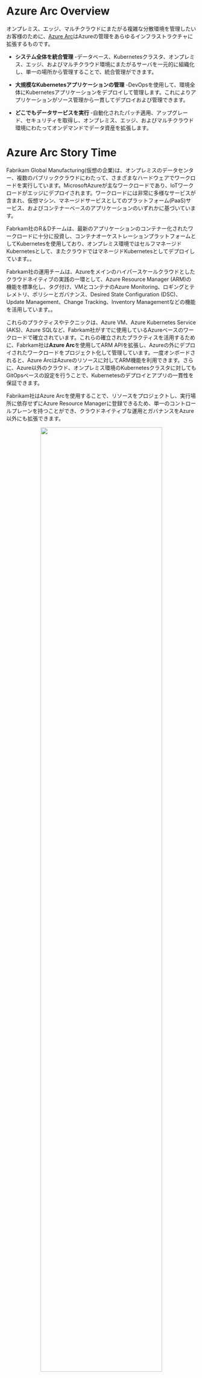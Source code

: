 # Azure Arc Overview

<!-- For customers who want to simplify complex and distributed environments across on-premises, edge and multicloud, [Azure Arc](https://azure.microsoft.com/en-us/services/azure-arc/) enables deployment of Azure services anywhere and extends Azure management to any infrastructure. -->
オンプレミス、エッジ、マルチクラウドにまたがる複雑な分散環境を管理したいお客様のために、[Azure Arc](https://azure.microsoft.com/en-us/services/azure-arc/)はAzureの管理をあらゆるインフラストラクチャに拡張するものです。

<!-- * **Organize and govern across environments** - Get databases, Kubernetes clusters, and servers sprawling across on-premises, edge and multicloud environments under control by centrally organizing and governing from a single place. -->
* **システム全体を統合管理** -データベース、Kubernetesクラスタ、オンプレミス、エッジ、およびマルチクラウド環境にまたがるサーバを一元的に組織化し、単一の場所から管理することで、統合管理ができます。

<!-- * **Manage Kubernetes Apps at scale** - Deploy and manage Kubernetes applications across environments using DevOps techniques. Ensure that applications are deployed and configured from source control consistently. -->
* **大規模なKubernetesアプリケーションの管理** -DevOpsを使用して、環境全体にKubernetesアプリケーションをデプロイして管理します。これによりアプリケーションがソース管理から一貫してデプロイおよび管理できます。

<!-- * **Run data services anywhere** - Get automated patching, upgrades, security and scale on-demand across on-premises, edge and multicloud environments for your data estate. -->
* **どこでもデータサービスを実行** -自動化されたパッチ適用、アップグレード、セキュリティを取得し、オンプレミス、エッジ、およびマルチクラウド環境にわたってオンデマンドでデータ資産を拡張します。

# Azure Arc Story Time

<!-- Fabrikam Global Manufacturing runs workloads on different hardware, across on-premises datacenters, multiple public clouds, with Microsoft Azure being the main one as well as IoT workloads deployed on the edge. Workloads include very diverse services and are based on either virtual machines, managed Platforms-as-a-Service (PaaS) services as well as container-based applications.  -->
Fabrikam Global Manufacturing(仮想の企業)は、オンプレミスのデータセンター、複数のパブリッククラウドにわたって、さまざまなハードウェアでワークロードを実行しています。MicrosoftAzureが主なワークロードであり、IoTワークロードがエッジにデプロイされます。ワークロードには非常に多様なサービスが含まれ、仮想マシン、マネージドサービスとしてのプラットフォーム(PaaS)サービス、およびコンテナーベースのアプリケーションのいずれかに基づいています。
 
<!-- As mentioned, Fabrkam’s R&D teams are well-invested in containerized workloads for their modernized applications and as a result, they are using Kubernetes as their container orchestration platform, deployed both as a self-managed Kubernetes in their on-premises environments as well as a managed Kubernetes deployments in the cloud. -->
Fabrkam社のR＆Dチームは、最新のアプリケーションのコンテナー化されたワークロードに十分に投資し、コンテナオーケストレーションプラットフォームとしてKubernetesを使用しており、オンプレミス環境ではセルフマネージドKubernetesとして、またクラウドではマネージドKubernetesとしてデプロイしています。。

<!-- As part of their cloud-native practices with Azure being it’s main hyper-scale cloud, Fabrkam’s  operations teams are standardized and taking advantage of Azure Resource Manager (ARM) capabilities such as (but not limited to) tagging, Azure Monitoring for VMs and containers, logging and telemetry, policy and government, Desired State Configuration (DSC), Update Management, Change Tracking, Inventory management,etc.  -->
Fabrkam社の運用チームは、Azureをメインのハイパースケールクラウドとしたクラウドネイティブの実践の一環として、Azure Resource Manager (ARM)の機能を標準化し、タグ付け、VMとコンテナのAzure Monitoring、ロギングとテレメトリ、ポリシーとガバナンス、Desired State Configuration (DSC)、Update Management、Change Tracking、Inventory Managementなどの機能を活用しています。。

<!-- These practices and techniques are already well established for Azure-based workloads Fabrkam are using such as Azure VMs, Azure Kubernetes Service (AKS), Azure SQL, and many more. In order to take advantage of these well-established practices, Fabrkam are using Azure Arc to extend the ARM API’s to project and manage it’s workloads deployed outside of Azure. Once onboarded, Azure Arc projects resources as first-class citizens in Azure which can then take advantage of ARM capabilities mentioned above. In addition, they are able to guarantee Kubernetes deployments and app consistency through GitOps-based configuration for their Kubernetes clusters in Azure, other clouds and on-premises.  -->
これらのプラクティスやテクニックは、Azure VM、Azure Kubernetes Service (AKS)、Azure SQLなど、Fabrkam社がすでに使用しているAzureベースのワークロードで確立されています。これらの確立されたプラクティスを活用するために、Fabrkam社は**Azure Arc**を使用してARM APIを拡張し、Azureの外にデプロイされたワークロードをプロジェクト化して管理しています。一度オンボードされると、Azure ArcはAzureのリソースに対してARM機能を利用できます。さらに、Azure以外のクラウド、オンプレミス環境のKubernetesクラスタに対してもGitOpsベースの設定を行うことで、Kubernetesのデプロイとアプリの一貫性を保証できます。

 
<!-- With Azure Arc, Fabrikam are able to project resources and register them into Azure Resource Manager independently of where they run, so they have a single control plane and extend those cloud-native operations and governance beyond Azure. -->
Fabrikam社はAzure Arcを使用することで、リソースをプロジェクトし、実行場所に依存せずにAzure Resource Managerに登録できるため、単一のコントロールプレーンを持つことができ、クラウドネイティブな運用とガバナンスをAzure以外にも拡張できます。

<p align="center">
  <img src="img/architecture_dark.png" width="80%"/>
</p>

# Azure Arc "Jumpstart"

<!-- The following guides will walk you trough on how to demo and get started with Azure Arc. They are designed with a "zero to hero" approach in mind and with much automation as possible. The goal is for you to have a working Azure Arc demo environment spined-up in no time so you can focus on showing the core values of the solution. -->
次のガイドでは、Azure Arcのデモを開始する方法について説明します。 「zero to hero」のアプローチを念頭に置いて設計されており、可能な限り手順は自動化されています。この目標はすぐに機能するAzure Arcデモ環境を準備して、ソリューションのコアバリューの表示に集中できるようにすることです。

<!-- **Disclaimer: The intention for this repo is to focus on the core Azure Arc capabilities. deployment scenarios, use-cases and ease of use. It does not focus on Azure best-practices or the other tech and OSS project being leveraged in the guides and code.** -->
**免責事項：このリポジトリの目的は、Azure Arc のコア機能、デプロイシナリオ、ユースケース、使いやすさに焦点を当てています。Azure のベストプラクティスや、ガイドやコードで活用されている他の技術や OSS プロジェクトには焦点を当てていません。**

## Azure Arc for Servers
<!-- The below deployment options are focusing on Azure Arc for Servers. It is designed to quickly spin up a server that is ready to be projected in Azure Arc and for you to start playing with it.  -->
以下のデプロイオプションは、Azure Arc for Serversに焦点を当てています。これは、Azure Arcで管理する準備ができているサーバーを素早くスピンアップして、それを使って検証ができるように設計されています。

<!-- **Note: For a list of supported operating systems and Azure regions, please visit the official [Azure Arc docs](https://docs.microsoft.com/en-us/azure/azure-arc/servers/overview).** -->
**注：サポートされているオペレーティングシステムとAzureリージョンのリストについては、公式の[Azure Arc docs]（https://docs.microsoft.com/en-us/azure/azure-arc/servers/overview）を参照してください。**

#### General

<!-- * [Connect an existing Linux server to Azure Arc](azure_arc_servers_jumpstart/docs/onboard_server_linux.md) -->
* [既存のLinuxサーバーをAzure Arcに接続する](azure_arc_servers_jumpstart/docs/onboard_server_linux.md)

<!-- * [Connect an existing Windows machine to Azure Arc](azure_arc_servers_jumpstart/docs/onboard_server_win.md) -->
* [既存のWindowsマシンをAzure Arcに接続する](azure_arc_servers_jumpstart/docs/onboard_server_win.md)

#### Vagrant

<!-- * [Deploy a local Ubuntu VM and connect it to Azure Arc using Vagrant](azure_arc_servers_jumpstart/docs/local_vagrant_ubuntu.md) -->
* [Vagrantを使用してUbuntu VMをデプロイし、Azure Arcに接続する](azure_arc_servers_jumpstart/docs/local_vagrant_ubuntu.md)

<!-- * [Deploy a local Windows 10 VM and connect it to Azure Arc using Vagrant](azure_arc_servers_jumpstart/docs/local_vagrant_windows.md) -->
* [Vagrantを使用してWindows 10 VMをデプロイし、Azure Arcに接続する](azure_arc_servers_jumpstart/docs/local_vagrant_windows.md)

#### Amazon Web Services (AWS)

<!-- * [Deploy an AWS EC2, Ubuntu VM and connect it to Azure Arc using Terraform](azure_arc_servers_jumpstart/docs/aws_terraform_ubuntu.md) -->
* [AWS EC2、Ubuntu VMをデプロイし、Terraformを使用してAzure Arcに接続する](azure_arc_servers_jumpstart/docs/aws_terraform_ubuntu.md)

* [Deploy an AWS Amazon Linux 2 VM and connect it to Azure Arc using Terraform](azure_arc_servers_jumpstart/docs/aws_terraform_al2.md)

#### Google Cloud Platform (GCP)

<!-- * [Deploy a GCP, Ubuntu VM and connect it to Azure Arc using Terraform](azure_arc_servers_jumpstart/docs/gcp_terraform_ubuntu.md) -->
* [GCP、Ubuntu VMをデプロイし、Terraformを使用してAzure Arcに接続する](azure_arc_servers_jumpstart/docs/gcp_terraform_ubuntu.md)

<!-- * [Deploy a GCP, Windows Server VM and connect it to Azure Arc using Terraform](azure_arc_servers_jumpstart/docs/gcp_terraform_windows.md) -->
* [GCP、Windows Server VMをデプロイし、Terraformを使用してAzure Arcに接続する](azure_arc_servers_jumpstart/docs/gcp_terraform_windows.md)

#### VMware

<!-- * [Deploy a VMware vSphere, Ubuntu Server VM and connect it to Azure Arc using Terraform](azure_arc_servers_jumpstart/docs/vmware_terraform_ubuntu.md) -->
* [VMware vSphere、Ubuntu Server VMをデプロイし、Terraformを使用してAzure Arcに接続する](azure_arc_servers_jumpstart/docs/vmware_terraform_ubuntu.md)

<!-- * [Deploy a VMware vSphere, Windows Server VM and connect it to Azure Arc using Terraform](azure_arc_servers_jumpstart/docs/vmware_terraform_winsrv.md) -->
* [VMware vSphere、Windows Server VMをデプロイし、Terraformを使用してそれをAzure Arcに接続する](azure_arc_servers_jumpstart/docs/vmware_terraform_winsrv.md)


#### Azure Arc for Servers - Day-2 Scenarios & Use-Cases

<!-- * [Tagging and querying server inventory across multiple clouds using Resource Graph Explorer](azure_arc_servers_jumpstart/docs/arc_inventory_tagging.md) -->
* [リソースグラフエクスプローラーを使用した複数のクラウドにわたるサーバーインベントリのタグ付けとクエリ](azure_arc_servers_jumpstart/docs/arc_inventory_tagging.md)

* [Deploying Microsoft Monitoring Agent Extension (MMA) to Azure Arc Linux and Windows VMs using Extension Management](azure_arc_servers_jumpstart/docs/arc_vm_extension_mma_arm.md)

* [Deploying Custom Script Extension to Azure Arc Linux and Windows VMs using Extension Management](azure_arc_servers_jumpstart/docs/arc_vm_extension_customscript_arm.md)

* [Deploying Microsoft Monitoring Agent Extension (MMA) to Azure Arc Linux and Windows VMs using Azure Policies](azure_arc_servers_jumpstart/docs/arc_policies_mma.md)

## Azure Arc for Kubernetes

<!-- The below deployment options are focusing on Azure Arc for Kubernetes. It is designed to quickly spin up a Kubernetes cluster that is ready to be projected in Azure Arc and for you to start playing with.  -->
以下のデプロイオプションは、Azure Arc for Kubernetesに重点を置いています。これは、Azure Arcに接続する準備ができているKubernetesクラスターをすばやく起動し、ユーザーが操作を開始できるように設計されています。

#### General

<!-- * [Connect an existing Kubernetes cluster to Azure Arc](azure_arc_k8s_jumpstart/docs/onboard_k8s.md) -->
* [既存のKubernetesクラスターをAzure Arcに接続する](azure_arc_k8s_jumpstart/docs/onboard_k8s.md)

#### Azure Kubernetes Service (AKS)

<!-- * [Deploy AKS cluster and connect it to Azure Arc using Azure ARM template](azure_arc_k8s_jumpstart/docs/aks_arm_template.md) -->
* [AKSクラスターをデプロイし、Azure ARMテンプレートを使用してAzure Arcに接続する](azure_arc_k8s_jumpstart/docs/aks_arm_template.md)

<!-- * [Deploy AKS cluster and connect it to Azure Arc using Terraform](azure_arc_k8s_jumpstart/docs/aks_terraform.md) -->
* [AKSクラスターをデプロイし、Terraformを使用してAzure Arcに接続する](azure_arc_k8s_jumpstart/docs/aks_terraform.md)

<!-- * [Deploy GitOps configurations and perform basic GitOps flow on AKS as an Azure Arc Connected Cluster](azure_arc_k8s_jumpstart/docs/aks_gitops.md) -->
* [GitOps構成を展開し、Azure Arc ConnectedクラスターとしてAKSで基本的なGitOpsフローを実行する](azure_arc_k8s_jumpstart/docs/aks_gitops.md)

#### Amazon Elastic Kubernetes Service (EKS)

<!-- * [Deploy EKS cluster and connect it to Azure Arc using Terraform](azure_arc_k8s_jumpstart/docs/eks_terraform.md) -->
* [EKSクラスターをデプロイし、Terraformを使用してAzure Arcに接続する](azure_arc_k8s_jumpstart/docs/eks_terraform.md)

#### Google Kubernetes Engine (GKE)

<!-- * [Deploy GKE cluster and connect it to Azure Arc using Terraform](azure_arc_k8s_jumpstart/docs/gke_terraform.md) -->
* [GKEクラスターをデプロイし、Terraformを使用してAzure Arcに接続します](azure_arc_k8s_jumpstart/docs/gke_terraform.md)

#### Rancher k3s

<!-- * [Deploy Rancher k3s on an Azure VM and connect it to Azure Arc using Azure ARM template](azure_arc_k8s_jumpstart/docs/rancher_k3s_azure_arm_template.md) -->
* [Azure VMにRancher k3sをデプロイし、Azure ARMテンプレートを使用してAzure Arcに接続する](azure_arc_k8s_jumpstart/docs/rancher_k3s_azure_arm_template.md)

<!-- * [Deploy Rancher k3s on an Azure VM and connect it to Azure Arc using Terraform](azure_arc_k8s_jumpstart/docs/rancher_k3s_azure_terraform.md) -->
* [Rancher k3sをAzure VMにデプロイし、Terraformを使用してAzure Arcに接続します](azure_arc_k8s_jumpstart/docs/rancher_k3s_azure_terraform.md)

<!-- * [Deploy Rancher k3s on a VMware vSphere VM and connect it to Azure Arc using Terraform](azure_arc_k8s_jumpstart/docs/rancher_k3s_vmware_terraform.md) -->
* [Rancher k3sをVMware vSphere VMにデプロイし、Terraformを使用してAzure Arcに接続する](azure_arc_k8s_jumpstart/docs/rancher_k3s_vmware_terraform.md)

#### Azure Red Hat OpenShift V4
<!-- * [Deploy Azure Redhat Openshift Cluster and connect it to Azure Arc using automation](azure_arc_k8s_jumpstart/docs/aro_script.md) -->
* [Azure Red Hat Openshift Clusterをデプロイし、オートメーションを使用してAzure Arcに接続する](azure_arc_k8s_jumpstart/docs/aro_script.md)

#### Azure Arc for Kubernetes - Day-2 Scenarios & Use-Cases

* [Deploy GitOps configurations and perform basic GitOps flow on AKS as an Azure Arc Connected Cluster](azure_arc_k8s_jumpstart/docs/aks_gitops.md)

* [Integrate Azure Monitor for Containers with AKS as an Azure Arc Connected Cluster](azure_arc_k8s_jumpstart/docs/aks_monitor.md)

* [Apply GitOps configurations on AKS as an Azure Arc Connected Cluster using Azure Policy for Kubernetes ](azure_arc_k8s_jumpstart/docs/aks_policy.md)

* [Deploy GitOps configurations and perform basic GitOps flow on GKE as an Azure Arc Connected Cluster](azure_arc_k8s_jumpstart/docs/gke_gitops.md)

* [Integrate Azure Monitor for Containers with GKE as an Azure Arc Connected Cluster](azure_arc_k8s_jumpstart/docs/gke_monitor.md)

* [Apply GitOps configurations on GKE as an Azure Arc Connected Cluster using Azure Policy for Kubernetes ](azure_arc_k8s_jumpstart/docs/gke_policy.md)

## Azure Arc for Data Services

Coming soon!

# Support for future deployment scenarios

<!-- Below are an additional deployment scenarios the team is currently working on. -->
以下は、チームが取り組んでいる追加の展開シナリオです。

### Azure Arc for Servers

- Support for a Windows Server AWS EC2 instance deployment using Terraform

### Azure Arc for Kubernetes

- Support for kind Deployment guide with Arc connectivity
- Support for Minikube Deployment guide with Arc connectivity
- Support for MicroK8s Deployment guide with Arc connectivity

### Azure Arc for Data Services

<!-- - Support SQL Managed Instance (MI) in Azure Kubernetes Service (AKS) deployment using ARM template -->
- ARMテンプレートを使用したAzure Kubernetes Service(AKS)デプロイメントでのSQLマネージドインスタンス(MI)のサポート
<!-- - Support SQL Managed Instance (MI) in Azure Kubernetes Service (AKS) deployment using Terraform -->
- Terraformを使用したAzure Kubernetes Service(AKS)デプロイメントでのSQLマネージドインスタンス(MI)のサポート
<!-- - Support PostgreSQL Hyperscale in Azure Kubernetes Service (AKS) deployment using ARM template -->
- ARMテンプレートを使用したAzure Kubernetes Service(AKS)デプロイメントでのPostgreSQLハイパースケールのサポート
<!-- - Support PostgreSQL Hyperscale in Azure Kubernetes Service (AKS) deployment using Terraform -->
- Terraformを使用したAzure Kubernetes Service(AKS)デプロイメントでのPostgreSQLハイパースケールのサポート

## Contributing

<!-- Before contributing code, please see the [CONTRIBUTING](CONTRIBUTING.md) guide. -->
コードを提供する前に、[CONTRIBUTING]（CONTRIBUTING.md）ガイドをご覧ください。
<!-- Issues, PRs and Feature Request have their own templates. Please fill out the whole template. -->
問題、PR、機能リクエストには独自のテンプレートがあります。テンプレート全体に記入してください。